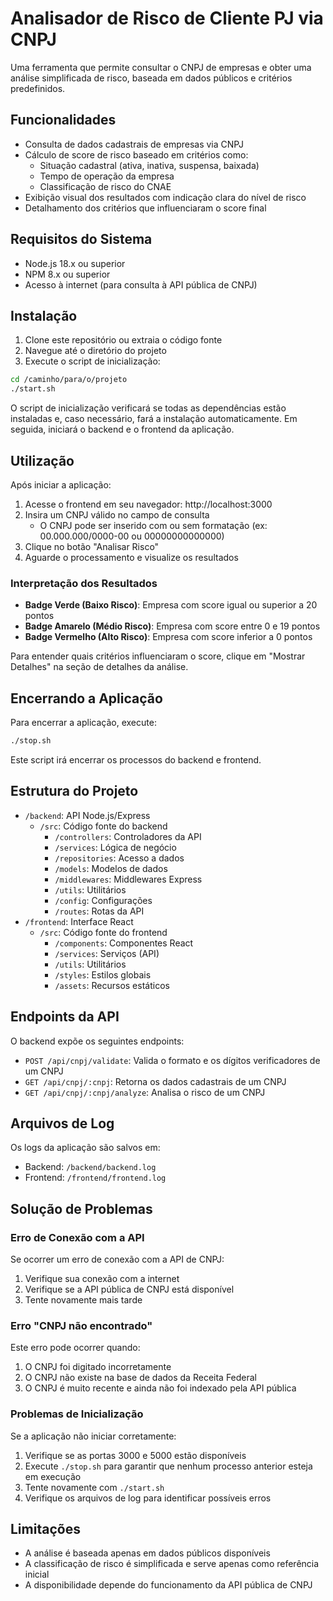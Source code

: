 # Analisador de Risco de Cliente PJ via CNPJ

Uma ferramenta que permite consultar o CNPJ de empresas e obter uma análise simplificada de risco, baseada em dados públicos e critérios predefinidos.

## Funcionalidades

- Consulta de dados cadastrais de empresas via CNPJ
- Cálculo de score de risco baseado em critérios como:
  - Situação cadastral (ativa, inativa, suspensa, baixada)
  - Tempo de operação da empresa
  - Classificação de risco do CNAE
- Exibição visual dos resultados com indicação clara do nível de risco
- Detalhamento dos critérios que influenciaram o score final

## Requisitos do Sistema

- Node.js 18.x ou superior
- NPM 8.x ou superior
- Acesso à internet (para consulta à API pública de CNPJ)

## Instalação

1. Clone este repositório ou extraia o código fonte
2. Navegue até o diretório do projeto
3. Execute o script de inicialização:

```bash
cd /caminho/para/o/projeto
./start.sh
```

O script de inicialização verificará se todas as dependências estão instaladas e, caso necessário, fará a instalação automaticamente. Em seguida, iniciará o backend e o frontend da aplicação.

## Utilização

Após iniciar a aplicação:

1. Acesse o frontend em seu navegador: http://localhost:3000
2. Insira um CNPJ válido no campo de consulta
   - O CNPJ pode ser inserido com ou sem formatação (ex: 00.000.000/0000-00 ou 00000000000000)
3. Clique no botão "Analisar Risco"
4. Aguarde o processamento e visualize os resultados

### Interpretação dos Resultados

- **Badge Verde (Baixo Risco)**: Empresa com score igual ou superior a 20 pontos
- **Badge Amarelo (Médio Risco)**: Empresa com score entre 0 e 19 pontos
- **Badge Vermelho (Alto Risco)**: Empresa com score inferior a 0 pontos

Para entender quais critérios influenciaram o score, clique em "Mostrar Detalhes" na seção de detalhes da análise.

## Encerrando a Aplicação

Para encerrar a aplicação, execute:

```bash
./stop.sh
```

Este script irá encerrar os processos do backend e frontend.

## Estrutura do Projeto

- `/backend`: API Node.js/Express
  - `/src`: Código fonte do backend
    - `/controllers`: Controladores da API
    - `/services`: Lógica de negócio
    - `/repositories`: Acesso a dados
    - `/models`: Modelos de dados
    - `/middlewares`: Middlewares Express
    - `/utils`: Utilitários
    - `/config`: Configurações
    - `/routes`: Rotas da API
- `/frontend`: Interface React
  - `/src`: Código fonte do frontend
    - `/components`: Componentes React
    - `/services`: Serviços (API)
    - `/utils`: Utilitários
    - `/styles`: Estilos globais
    - `/assets`: Recursos estáticos

## Endpoints da API

O backend expõe os seguintes endpoints:

- `POST /api/cnpj/validate`: Valida o formato e os dígitos verificadores de um CNPJ
- `GET /api/cnpj/:cnpj`: Retorna os dados cadastrais de um CNPJ
- `GET /api/cnpj/:cnpj/analyze`: Analisa o risco de um CNPJ

## Arquivos de Log

Os logs da aplicação são salvos em:

- Backend: `/backend/backend.log`
- Frontend: `/frontend/frontend.log`

## Solução de Problemas

### Erro de Conexão com a API

Se ocorrer um erro de conexão com a API de CNPJ:

1. Verifique sua conexão com a internet
2. Verifique se a API pública de CNPJ está disponível
3. Tente novamente mais tarde

### Erro "CNPJ não encontrado"

Este erro pode ocorrer quando:

1. O CNPJ foi digitado incorretamente
2. O CNPJ não existe na base de dados da Receita Federal
3. O CNPJ é muito recente e ainda não foi indexado pela API pública

### Problemas de Inicialização

Se a aplicação não iniciar corretamente:

1. Verifique se as portas 3000 e 5000 estão disponíveis
2. Execute `./stop.sh` para garantir que nenhum processo anterior esteja em execução
3. Tente novamente com `./start.sh`
4. Verifique os arquivos de log para identificar possíveis erros

## Limitações

- A análise é baseada apenas em dados públicos disponíveis
- A classificação de risco é simplificada e serve apenas como referência inicial
- A disponibilidade depende do funcionamento da API pública de CNPJ
